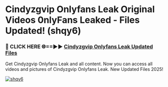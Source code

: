 # Cindyzgvip Onlyfans Leak Original Videos 0nlyFans Leaked - Files Updated! (shqy6)

<h3>🔴 CLICK HERE 🌐==►► <a href="https://tinyurl.com/2jnfzry5" rel="nofollow">Cindyzgvip Onlyfans Leak Updated Files</a></h3>

Get Cindyzgvip Onlyfans Leak and all content. Now you can access all videos and pictures of Cindyzgvip Onlyfans Leak. New Updated Files 2025!

[![shqy6](https://i.imgur.com/GyGTBgg.gif)](https://tinyurl.com/2jnfzry5)
